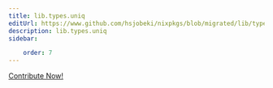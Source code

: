 ```yaml
---
title: lib.types.uniq
editUrl: https://www.github.com/hsjobeki/nixpkgs/blob/migrated/lib/types.nix#L591C12
description: lib.types.uniq
sidebar:

    order: 7
---
```


<a href="https://www.github.com/hsjobeki/nixpkgs/blob/migrated/lib/types.nix#L591C12">Contribute Now!</a>



